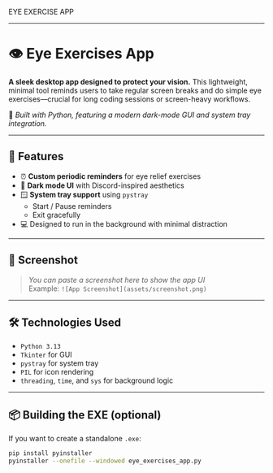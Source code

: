 
EYE EXERCISE APP
                                                                                 
---

# 👁️ Eye Exercises App

**A sleek desktop app designed to protect your vision.** This lightweight, minimal tool reminds users to take regular screen breaks and do simple eye exercises—crucial for long coding sessions or screen-heavy workflows.

🧠 _Built with Python, featuring a modern dark-mode GUI and system tray integration._

---

## 🚀 Features

- ⏰ **Custom periodic reminders** for eye relief exercises
- 🌙 **Dark mode UI** with Discord-inspired aesthetics
- 🪟 **System tray support** using `pystray`
  - Start / Pause reminders
  - Exit gracefully
- 💻 Designed to run in the background with minimal distraction

---

## 📸 Screenshot

> _You can paste a screenshot here to show the app UI_  
> Example: `![App Screenshot](assets/screenshot.png)`

---

## 🛠️ Technologies Used

- `Python 3.13`
- `Tkinter` for GUI
- `pystray` for system tray
- `PIL` for icon rendering
- `threading`, `time`, and `sys` for background logic

---

## 📦 Building the EXE (optional)

If you want to create a standalone `.exe`:

```bash
pip install pyinstaller
pyinstaller --onefile --windowed eye_exercises_app.py
